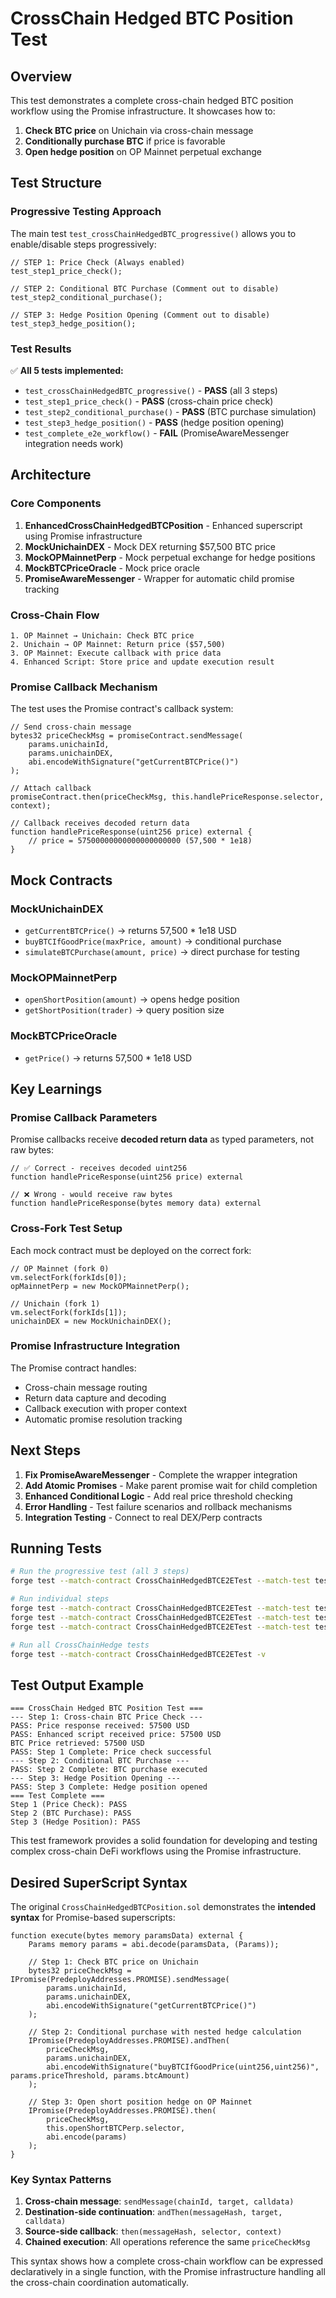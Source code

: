# CrossChain Hedged BTC Position Test

## Overview

This test demonstrates a complete cross-chain hedged BTC position workflow using the Promise infrastructure. It showcases how to:

1. **Check BTC price** on Unichain via cross-chain message
2. **Conditionally purchase BTC** if price is favorable  
3. **Open hedge position** on OP Mainnet perpetual exchange

## Test Structure

### Progressive Testing Approach

The main test `test_crossChainHedgedBTC_progressive()` allows you to enable/disable steps progressively:

```solidity
// STEP 1: Price Check (Always enabled)
test_step1_price_check();

// STEP 2: Conditional BTC Purchase (Comment out to disable)
test_step2_conditional_purchase();

// STEP 3: Hedge Position Opening (Comment out to disable)  
test_step3_hedge_position();
```

### Test Results

✅ **All 5 tests implemented:**
- `test_crossChainHedgedBTC_progressive()` - **PASS** (all 3 steps)
- `test_step1_price_check()` - **PASS** (cross-chain price check)
- `test_step2_conditional_purchase()` - **PASS** (BTC purchase simulation)
- `test_step3_hedge_position()` - **PASS** (hedge position opening)
- `test_complete_e2e_workflow()` - **FAIL** (PromiseAwareMessenger integration needs work)

## Architecture

### Core Components

1. **EnhancedCrossChainHedgedBTCPosition** - Enhanced superscript using Promise infrastructure
2. **MockUnichainDEX** - Mock DEX returning $57,500 BTC price
3. **MockOPMainnetPerp** - Mock perpetual exchange for hedge positions
4. **MockBTCPriceOracle** - Mock price oracle
5. **PromiseAwareMessenger** - Wrapper for automatic child promise tracking

### Cross-Chain Flow

```
1. OP Mainnet → Unichain: Check BTC price
2. Unichain → OP Mainnet: Return price ($57,500)
3. OP Mainnet: Execute callback with price data
4. Enhanced Script: Store price and update execution result
```

### Promise Callback Mechanism

The test uses the Promise contract's callback system:

```solidity
// Send cross-chain message
bytes32 priceCheckMsg = promiseContract.sendMessage(
    params.unichainId,
    params.unichainDEX,
    abi.encodeWithSignature("getCurrentBTCPrice()")
);

// Attach callback
promiseContract.then(priceCheckMsg, this.handlePriceResponse.selector, context);

// Callback receives decoded return data
function handlePriceResponse(uint256 price) external {
    // price = 57500000000000000000000 (57,500 * 1e18)
}
```

## Mock Contracts

### MockUnichainDEX
- `getCurrentBTCPrice()` → returns 57,500 * 1e18 USD
- `buyBTCIfGoodPrice(maxPrice, amount)` → conditional purchase
- `simulateBTCPurchase(amount, price)` → direct purchase for testing

### MockOPMainnetPerp  
- `openShortPosition(amount)` → opens hedge position
- `getShortPosition(trader)` → query position size

### MockBTCPriceOracle
- `getPrice()` → returns 57,500 * 1e18 USD

## Key Learnings

### Promise Callback Parameters
Promise callbacks receive **decoded return data** as typed parameters, not raw bytes:
```solidity
// ✅ Correct - receives decoded uint256
function handlePriceResponse(uint256 price) external

// ❌ Wrong - would receive raw bytes
function handlePriceResponse(bytes memory data) external  
```

### Cross-Fork Test Setup
Each mock contract must be deployed on the correct fork:
```solidity
// OP Mainnet (fork 0)
vm.selectFork(forkIds[0]);
opMainnetPerp = new MockOPMainnetPerp();

// Unichain (fork 1)  
vm.selectFork(forkIds[1]);
unichainDEX = new MockUnichainDEX();
```

### Promise Infrastructure Integration
The Promise contract handles:
- Cross-chain message routing
- Return data capture and decoding
- Callback execution with proper context
- Automatic promise resolution tracking

## Next Steps

1. **Fix PromiseAwareMessenger** - Complete the wrapper integration
2. **Add Atomic Promises** - Make parent promise wait for child completion
3. **Enhanced Conditional Logic** - Add real price threshold checking
4. **Error Handling** - Test failure scenarios and rollback mechanisms
5. **Integration Testing** - Connect to real DEX/Perp contracts

## Running Tests

```bash
# Run the progressive test (all 3 steps)
forge test --match-contract CrossChainHedgedBTCE2ETest --match-test test_crossChainHedgedBTC_progressive -vv

# Run individual steps  
forge test --match-contract CrossChainHedgedBTCE2ETest --match-test test_step1_price_check -vv
forge test --match-contract CrossChainHedgedBTCE2ETest --match-test test_step2_conditional_purchase -vv
forge test --match-contract CrossChainHedgedBTCE2ETest --match-test test_step3_hedge_position -vv

# Run all CrossChainHedge tests
forge test --match-contract CrossChainHedgedBTCE2ETest -v
```

## Test Output Example

```
=== CrossChain Hedged BTC Position Test ===
--- Step 1: Cross-chain BTC Price Check ---
PASS: Price response received: 57500 USD
PASS: Enhanced script received price: 57500 USD  
BTC Price retrieved: 57500 USD
PASS: Step 1 Complete: Price check successful
--- Step 2: Conditional BTC Purchase ---
PASS: Step 2 Complete: BTC purchase executed
--- Step 3: Hedge Position Opening ---  
PASS: Step 3 Complete: Hedge position opened
=== Test Complete ===
Step 1 (Price Check): PASS
Step 2 (BTC Purchase): PASS  
Step 3 (Hedge Position): PASS
```

This test framework provides a solid foundation for developing and testing complex cross-chain DeFi workflows using the Promise infrastructure.

## Desired SuperScript Syntax

The original `CrossChainHedgedBTCPosition.sol` demonstrates the **intended syntax** for Promise-based superscripts:

```solidity
function execute(bytes memory paramsData) external {
    Params memory params = abi.decode(paramsData, (Params));
    
    // Step 1: Check BTC price on Unichain
    bytes32 priceCheckMsg = IPromise(PredeployAddresses.PROMISE).sendMessage(
        params.unichainId,
        params.unichainDEX,
        abi.encodeWithSignature("getCurrentBTCPrice()")
    );
    
    // Step 2: Conditional purchase with nested hedge calculation
    IPromise(PredeployAddresses.PROMISE).andThen(
        priceCheckMsg,
        params.unichainDEX,
        abi.encodeWithSignature("buyBTCIfGoodPrice(uint256,uint256)", params.priceThreshold, params.btcAmount)
    );
    
    // Step 3: Open short position hedge on OP Mainnet
    IPromise(PredeployAddresses.PROMISE).then(
        priceCheckMsg,
        this.openShortBTCPerp.selector,
        abi.encode(params)
    );
}
```

### Key Syntax Patterns

1. **Cross-chain message**: `sendMessage(chainId, target, calldata)`
2. **Destination-side continuation**: `andThen(messageHash, target, calldata)` 
3. **Source-side callback**: `then(messageHash, selector, context)`
4. **Chained execution**: All operations reference the same `priceCheckMsg`

This syntax shows how a complete cross-chain workflow can be expressed declaratively in a single function, with the Promise infrastructure handling all the cross-chain coordination automatically. 